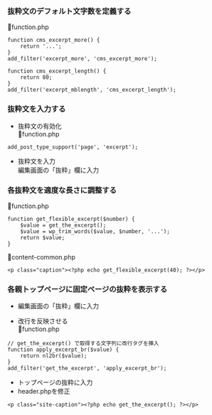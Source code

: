 ### 抜粋文のデフォルト文字数を定義する
🔻function.php
```function.php
function cms_excerpt_more() {
    return '...';
}
add_filter('excerpt_more', 'cms_excerpt_more');

function cms_excerpt_length() {
    return 80;
}
add_filter('excerpt_mblength', 'cms_excerpt_length');
```

### 抜粋文を入力する
- 抜粋文の有効化  
🔻function.php
```function.php
add_post_type_support('page', 'excerpt');
```

- 抜粋文を入力  
編集画面の「抜粋」欄に入力  

### 各抜粋文を適度な長さに調整する

🔻function.php
```function.php
function get_flexible_excerpt($number) {
    $value = get_the_excerpt();
    $value = wp_trim_words($value, $number, '...');
    return $value;
}
```

🔻content-common.php
```content-common.php
<p class="caption"><?php echo get_flexible_excerpt(40); ?></p>
```

### 各親トップページに固定ページの抜粋を表示する
- 編集画面の「抜粋」欄に入力  

- 改行を反映させる  
🔻function.php
```function.php
// get_the_excerpt() で取得する文字列に改行タグを挿入
function apply_excerpt_br($value) {
    return nl2br($value);
}
add_filter('get_the_excerpt', 'apply_excerpt_br');
```

- トップページの抜粋に入力  
- header.phpを修正

```header.php
<p class="site-caption"><?php echo get_the_excerpt(); ?></p>
```
